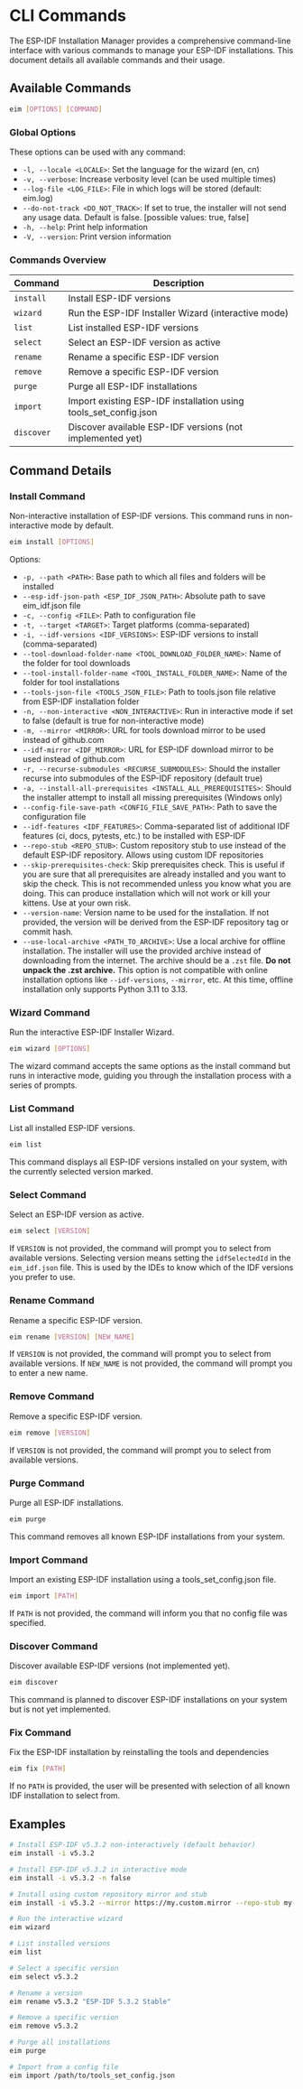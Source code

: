 # CLI Commands

The ESP-IDF Installation Manager provides a comprehensive command-line interface with various commands to manage your ESP-IDF installations. This document details all available commands and their usage.

## Available Commands

```bash
eim [OPTIONS] [COMMAND]
```

### Global Options

These options can be used with any command:

- `-l, --locale <LOCALE>`: Set the language for the wizard (en, cn)
- `-v, --verbose`: Increase verbosity level (can be used multiple times)
- `--log-file <LOG_FILE>`: File in which logs will be stored (default: eim.log)
- `--do-not-track <DO_NOT_TRACK>`: If set to true, the installer will not send any usage data. Default is false. [possible values: true, false]
- `-h, --help`: Print help information
- `-V, --version`: Print version information

### Commands Overview

| Command | Description |
|---------|-------------|
| `install` | Install ESP-IDF versions |
| `wizard` | Run the ESP-IDF Installer Wizard (interactive mode) |
| `list` | List installed ESP-IDF versions |
| `select` | Select an ESP-IDF version as active |
| `rename` | Rename a specific ESP-IDF version |
| `remove` | Remove a specific ESP-IDF version |
| `purge` | Purge all ESP-IDF installations |
| `import` | Import existing ESP-IDF installation using tools_set_config.json |
| `discover` | Discover available ESP-IDF versions (not implemented yet) |

## Command Details

### Install Command

Non-interactive installation of ESP-IDF versions. This command runs in non-interactive mode by default.

```bash
eim install [OPTIONS]
```

Options:
- `-p, --path <PATH>`: Base path to which all files and folders will be installed
- `--esp-idf-json-path <ESP_IDF_JSON_PATH>`: Absolute path to save eim_idf.json file
- `-c, --config <FILE>`: Path to configuration file
- `-t, --target <TARGET>`: Target platforms (comma-separated)
- `-i, --idf-versions <IDF_VERSIONS>`: ESP-IDF versions to install (comma-separated)
- `--tool-download-folder-name <TOOL_DOWNLOAD_FOLDER_NAME>`: Name of the folder for tool downloads
- `--tool-install-folder-name <TOOL_INSTALL_FOLDER_NAME>`: Name of the folder for tool installations
- `--tools-json-file <TOOLS_JSON_FILE>`: Path to tools.json file relative from ESP-IDF installation folder
- `-n, --non-interactive <NON_INTERACTIVE>`: Run in interactive mode if set to false (default is true for non-interactive mode)
- `-m, --mirror <MIRROR>`: URL for tools download mirror to be used instead of github.com
- `--idf-mirror <IDF_MIRROR>`: URL for ESP-IDF download mirror to be used instead of github.com
- `-r, --recurse-submodules <RECURSE_SUBMODULES>`: Should the installer recurse into submodules of the ESP-IDF repository (default true)
- `-a, --install-all-prerequisites <INSTALL_ALL_PREREQUISITES>`: Should the installer attempt to install all missing prerequisites (Windows only)
- `--config-file-save-path <CONFIG_FILE_SAVE_PATH>`: Path to save the configuration file
- `--idf-features <IDF_FEATURES>`: Comma-separated list of additional IDF features (ci, docs, pytests, etc.) to be installed with ESP-IDF
- `--repo-stub <REPO_STUB>`: Custom repository stub to use instead of the default ESP-IDF repository. Allows using custom IDF repositories
- `--skip-prerequisites-check`: Skip prerequisites check. This is useful if you are sure that all prerequisites are already installed and you want to skip the check. This is not recommended unless you know what you are doing. This can produce installation which will not work or kill your kittens. Use at your own risk.
- `--version-name`: Version name to be used for the installation. If not provided, the version will be derived from the ESP-IDF repository tag or commit hash.
- `--use-local-archive <PATH_TO_ARCHIVE>`: Use a local archive for offline installation. The installer will use the provided archive instead of downloading from the internet. The archive should be a `.zst` file. **Do not unpack the .zst archive.** This option is not compatible with online installation options like `--idf-versions`, `--mirror`, etc. At this time, offline installation only supports Python 3.11 to 3.13.

### Wizard Command

Run the interactive ESP-IDF Installer Wizard.

```bash
eim wizard [OPTIONS]
```

The wizard command accepts the same options as the install command but runs in interactive mode, guiding you through the installation process with a series of prompts.

### List Command

List all installed ESP-IDF versions.

```bash
eim list
```

This command displays all ESP-IDF versions installed on your system, with the currently selected version marked.

### Select Command

Select an ESP-IDF version as active.

```bash
eim select [VERSION]
```

If `VERSION` is not provided, the command will prompt you to select from available versions. Selecting version means setting the `idfSelectedId` in the `eim_idf.json` file. This is used by the IDEs to know which of the IDF versions you prefer to use.

### Rename Command

Rename a specific ESP-IDF version.

```bash
eim rename [VERSION] [NEW_NAME]
```

If `VERSION` is not provided, the command will prompt you to select from available versions.
If `NEW_NAME` is not provided, the command will prompt you to enter a new name.

### Remove Command

Remove a specific ESP-IDF version.

```bash
eim remove [VERSION]
```

If `VERSION` is not provided, the command will prompt you to select from available versions.

### Purge Command

Purge all ESP-IDF installations.

```bash
eim purge
```

This command removes all known ESP-IDF installations from your system.

### Import Command

Import an existing ESP-IDF installation using a tools_set_config.json file.

```bash
eim import [PATH]
```

If `PATH` is not provided, the command will inform you that no config file was specified.

### Discover Command

Discover available ESP-IDF versions (not implemented yet).

```bash
eim discover
```

This command is planned to discover ESP-IDF installations on your system but is not yet implemented.

### Fix Command

Fix the ESP-IDF installation by reinstalling the tools and dependencies

```bash
eim fix [PATH]
```

If no `PATH` is provided, the user will be presented with selection of all known IDF installation to select from.

## Examples

```bash
# Install ESP-IDF v5.3.2 non-interactively (default behavior)
eim install -i v5.3.2

# Install ESP-IDF v5.3.2 in interactive mode
eim install -i v5.3.2 -n false

# Install using custom repository mirror and stub
eim install -i v5.3.2 --mirror https://my.custom.mirror --repo-stub my-custom-idf

# Run the interactive wizard
eim wizard

# List installed versions
eim list

# Select a specific version
eim select v5.3.2

# Rename a version
eim rename v5.3.2 "ESP-IDF 5.3.2 Stable"

# Remove a specific version
eim remove v5.3.2

# Purge all installations
eim purge

# Import from a config file
eim import /path/to/tools_set_config.json
```
